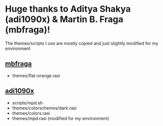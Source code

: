 # Huge thanks to Aditya Shakya (adi1090x) & Martin B. Fraga (mbfraga)!
The themes/scripts I use are mostly copied and just slightly modified for my environment

## [mbfraga](https://github.com/mbfraga)
* themes/flat-orange.rasi

## [adi1090x](https://github.com/adi1090x)
* scripts/mpd.sh
* themes/colorschemes/dark.rasi
* themes/colors.rasi
* themes/mpd.rasi (modified for my environment)

